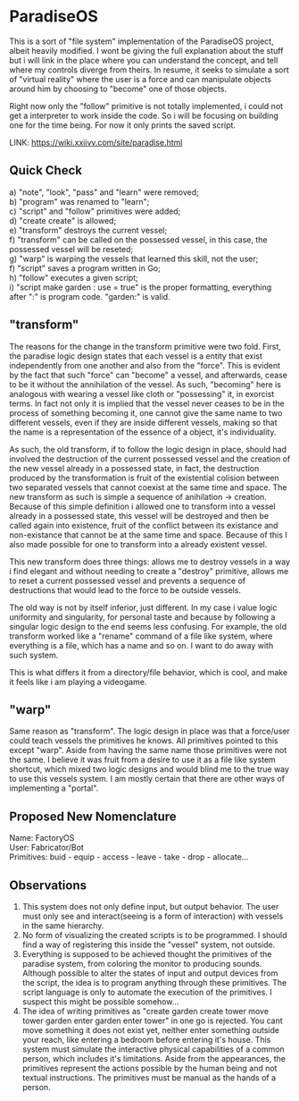 # ParadiseOS
This is a sort of "file system" implementation of the ParadiseOS project, albeit heavily modified. I wont be
giving the full explanation about the stuff but i will link in the place where you can understand the concept, and
tell where my controls diverge from theirs. In resume, it seeks to simulate a sort of "virtual reality" where the user 
is a force and can manipulate objects around him by choosing to "become" one of those objects.

Right now only the "follow" primitive is not totally implemented, i could not get a interpreter to work inside the code. So i will
be focusing on building one for the time being. For now it only prints the saved script.

LINK: https://wiki.xxiivv.com/site/paradise.html

## Quick Check
a) "note", "look", "pass" and "learn" were removed;  
b) "program" was renamed to "learn";  
c) "script" and "follow" primitives were added;  
d) "create create" is allowed;  
e) "transform" destroys the current vessel;  
f) "transform" can be called on the possessed vessel, in this case, the possessed vessel will be reseted;  
g) "warp" is warping the vessels that learned this skill, not the user;  
f) "script" saves a program written in Go;  
h) "follow" executes a given script;  
i) "script make garden : use = true" is the proper formatting, everything after ":" is program code. "garden:" is valid.

## "transform"
The reasons for the change in the transform primitive were two fold. First, the paradise logic design states that
each vessel is a entity that exist independently from one another and also from the "force". This is evident by the 
fact that such "force" can "become" a vessel, and afterwards, cease to be it without the annihilation of the vessel. 
As such, "becoming" here is analogous with wearing a vessel like cloth or "possessing" it, in exorcist terms. In fact 
not only it is implied that the vessel never ceases to be in the process of something becoming it, one cannot give 
the same name to two different vessels, even if they are inside different vessels, making so that the name is a 
representation of the essence of a object, it's individuality.  

As such, the old transform, if to follow the logic design in place, should had involved the destruction of the current 
possessed vessel and the creation of the new vessel already in a possessed state, in fact, the destruction produced 
by the transformation is fruit of the existential colision between two separated vessels that cannot coexist at the 
same time and space. The new transform as such is simple a sequence of anihilation -> creation. Because of this simple
definition i allowed one to transform into a vessel already in a possessed state, this vessel will be destroyed and 
then be called again into existence, fruit of the conflict between its existance and non-existance that cannot be at
the same time and space. Because of this I also made possible for one to transform into a already existent vessel.  

This new transform does three things: allows me to destroy vessels in a way i find elegant and without needing to create
a "destroy" primitive, allows me to reset a current possessed vessel and prevents a sequence of destructions that would 
lead to the force to be outside vessels.

The old way is not by itself inferior, just different. In my case i value logic uniformity and singularity, for personal 
taste and because by following a singular logic design to the end seems less confusing. For example, the old transform 
worked like a "rename" command of a file like system, where everything is a file, which has a name and so on. I want to
do away with such system.  

This is what differs it from a directory/file behavior, which is cool, and make it feels like i am playing a videogame.

## "warp"
Same reason as "transform". The logic design in place was that a force/user could teach vessels the primitives he knows. All primitives pointed to this except "warp". Aside from having the same name those primitives were not the same. I believe it was fruit from a desire to use it as a file like system shortcut, which mixed two logic designs and would blind me to the true way to use this vessels system. I am mostly certain that there are other ways of implementing a "portal".

## Proposed New Nomenclature
Name: FactoryOS  
User: Fabricator/Bot    
Primitives: buid - equip - access - leave - take - drop - allocate...  

## Observations
1. This system does not only define input, but output behavior. The user must only see and interact(seeing is a form of interaction)
with vessels in the same hierarchy.  
2. No form of visualizing the created scripts is to be programmed. I should find a way of registering this inside the "vessel" system, not outside.
3. Everything is supposed to be achieved thought the primitives of the paradise system, from coloring the monitor to producing sounds. Although possible to alter the states of input and output devices from the script, the idea is to program anything through these primitives. The script language is only to automate the execution of the primitives. I suspect this might be possible somehow...
4.  The idea of writing primitives as "create garden create tower move tower garden enter garden enter tower" in one go is rejected. You cant move something it does not exist yet, neither enter something outside your reach, like entering a bedroom before entering it's house. This system must simulate the interactive physical capabilities of a common person, which includes it's limitations. Aside from the appearances, the primitives represent the actions possible by the human being and not textual instructions. The primitives must be manual as the hands of a person.  
